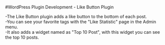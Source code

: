 #WordPress Plugin Development - Like Button Plugin

-The Like Button plugin adds a like button to the bottom of each post.<br>
-You can see your favorite tags with the "Like Statistic" page in the Admin menu.<br>
-It also adds a widget named as "Top 10 Post", with this widget you can see the top 10 posts.
